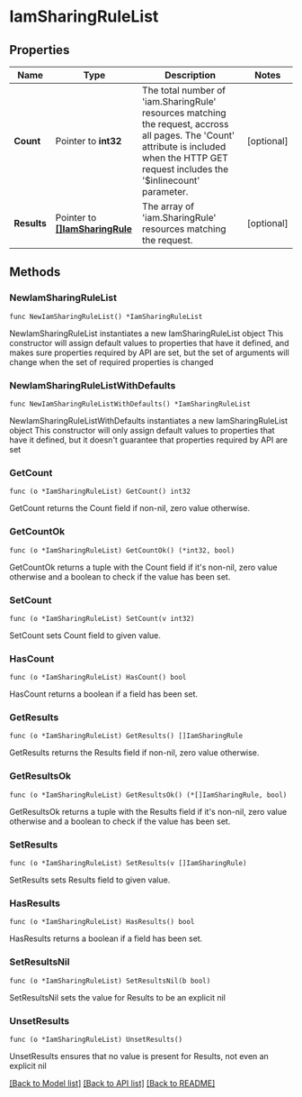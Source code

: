 # IamSharingRuleList

## Properties

Name | Type | Description | Notes
------------ | ------------- | ------------- | -------------
**Count** | Pointer to **int32** | The total number of &#39;iam.SharingRule&#39; resources matching the request, accross all pages. The &#39;Count&#39; attribute is included when the HTTP GET request includes the &#39;$inlinecount&#39; parameter. | [optional] 
**Results** | Pointer to [**[]IamSharingRule**](IamSharingRule.md) | The array of &#39;iam.SharingRule&#39; resources matching the request. | [optional] 

## Methods

### NewIamSharingRuleList

`func NewIamSharingRuleList() *IamSharingRuleList`

NewIamSharingRuleList instantiates a new IamSharingRuleList object
This constructor will assign default values to properties that have it defined,
and makes sure properties required by API are set, but the set of arguments
will change when the set of required properties is changed

### NewIamSharingRuleListWithDefaults

`func NewIamSharingRuleListWithDefaults() *IamSharingRuleList`

NewIamSharingRuleListWithDefaults instantiates a new IamSharingRuleList object
This constructor will only assign default values to properties that have it defined,
but it doesn't guarantee that properties required by API are set

### GetCount

`func (o *IamSharingRuleList) GetCount() int32`

GetCount returns the Count field if non-nil, zero value otherwise.

### GetCountOk

`func (o *IamSharingRuleList) GetCountOk() (*int32, bool)`

GetCountOk returns a tuple with the Count field if it's non-nil, zero value otherwise
and a boolean to check if the value has been set.

### SetCount

`func (o *IamSharingRuleList) SetCount(v int32)`

SetCount sets Count field to given value.

### HasCount

`func (o *IamSharingRuleList) HasCount() bool`

HasCount returns a boolean if a field has been set.

### GetResults

`func (o *IamSharingRuleList) GetResults() []IamSharingRule`

GetResults returns the Results field if non-nil, zero value otherwise.

### GetResultsOk

`func (o *IamSharingRuleList) GetResultsOk() (*[]IamSharingRule, bool)`

GetResultsOk returns a tuple with the Results field if it's non-nil, zero value otherwise
and a boolean to check if the value has been set.

### SetResults

`func (o *IamSharingRuleList) SetResults(v []IamSharingRule)`

SetResults sets Results field to given value.

### HasResults

`func (o *IamSharingRuleList) HasResults() bool`

HasResults returns a boolean if a field has been set.

### SetResultsNil

`func (o *IamSharingRuleList) SetResultsNil(b bool)`

 SetResultsNil sets the value for Results to be an explicit nil

### UnsetResults
`func (o *IamSharingRuleList) UnsetResults()`

UnsetResults ensures that no value is present for Results, not even an explicit nil

[[Back to Model list]](../README.md#documentation-for-models) [[Back to API list]](../README.md#documentation-for-api-endpoints) [[Back to README]](../README.md)


